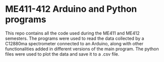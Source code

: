 # ME411-412 Arduino and Python programs

This repo contains all the code used during the ME411 and ME412 semesters. The programs were used to read the data collected by a C12880ma spectrometer connected to an Arduino, along with other functionalities added in different versions of the main program. The python files were used to plot the data and save it to a .csv file.
